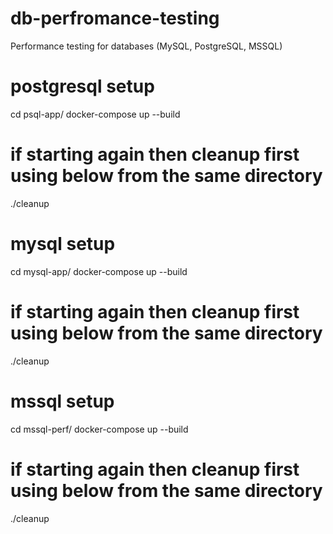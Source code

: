 # db-perfromance-testing
Performance testing for databases (MySQL, PostgreSQL, MSSQL) 

# postgresql setup
cd psql-app/
docker-compose up --build

# if starting again then cleanup first using below from the same directory
./cleanup

# mysql setup
cd mysql-app/
docker-compose up --build

# if starting again then cleanup first using below from the same directory
./cleanup

# mssql setup
cd mssql-perf/
docker-compose up --build

# if starting again then cleanup first using below from the same directory
./cleanup

